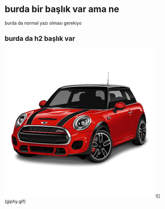 <h1> burda bir başlık var ama ne </h1>

burda da normal yazı olması gerekiyo

<h2>burda da h2 başlık var </h2>
<img src="giphy.gif">
![](giphy.gif)

